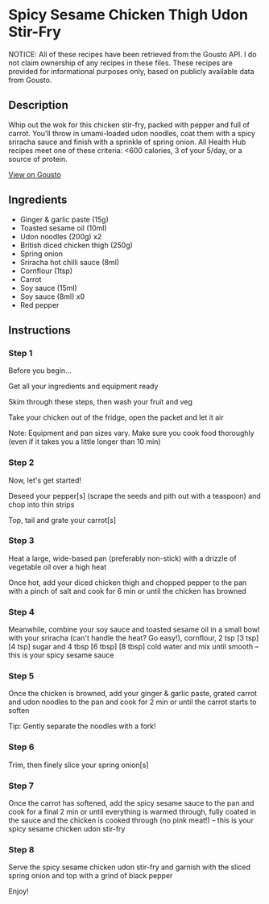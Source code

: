 # Spicy Sesame Chicken Thigh Udon Stir-Fry

NOTICE: All of these recipes have been retrieved from the Gousto API. I do not claim ownership of any recipes in these files. These recipes are provided for informational purposes only, based on publicly available data from Gousto.

## Description

Whip out the wok for this chicken stir-fry, packed with pepper and full of carrot. You’ll throw in umami-loaded udon noodles, coat them with a spicy sriracha sauce and finish with a sprinkle of spring onion. All Health Hub recipes meet one of these criteria: <600 calories, 3 of your 5/day, or a source of protein.

[View on Gousto](https://www.gousto.co.uk/recipes/cookbook/spicy-sesame-chicken-udon-stir-fry)

## Ingredients

- Ginger & garlic paste (15g)
- Toasted sesame oil (10ml)
- Udon noodles (200g) x2
- British diced chicken thigh (250g)
- Spring onion
- Sriracha hot chilli sauce (8ml)
- Cornflour (1tsp)
- Carrot
- Soy sauce (15ml)
- Soy sauce (8ml) x0
- Red pepper

## Instructions


### Step 1

Before you begin...

Get all your ingredients and equipment ready

Skim through these steps, then wash your fruit and veg

Take your chicken out of the fridge, open the packet and let it air

Note: Equipment and pan sizes vary. Make sure you cook food thoroughly (even if it takes you a little longer than 10 min)


### Step 2

Now, let's get started!

Deseed your pepper[s] (scrape the seeds and pith out with a teaspoon) and chop into thin strips

Top, tail and grate your carrot[s]


### Step 3

Heat a large, wide-based pan (preferably non-stick) with a drizzle of vegetable oil over a high heat

Once hot, add your diced chicken thigh and chopped pepper to the pan with a pinch of salt and cook for 6 min or until the chicken has browned


### Step 4

Meanwhile, combine your soy sauce and toasted sesame oil in a small bowl with your sriracha (can't handle the heat? Go easy!), cornflour, 2 tsp <span class="text-purple">[3 tsp]</span> <span class="text-danger">[4 tsp]</span> sugar and 4 tbsp <span class="text-purple">[6 tbsp]</span> <span class="text-danger">[8 tbsp]</span> cold water and mix until smooth – this is your spicy sesame sauce


### Step 5

Once the chicken is browned, add your ginger & garlic paste, grated carrot and udon noodles to the pan and cook for 2 min or until the carrot starts to soften

Tip: Gently separate the noodles with a fork!


### Step 6

Trim, then finely slice your spring onion[s]


### Step 7

Once the carrot has softened, add the spicy sesame sauce to the pan and cook for a final 2 min or until everything is warmed through, fully coated in the sauce and the chicken is cooked through (no pink meat!) – this is your spicy sesame chicken udon stir-fry

### Step 8

Serve the spicy sesame chicken udon stir-fry and garnish with the sliced spring onion and top with a grind of black pepper

Enjoy!

